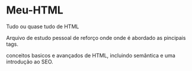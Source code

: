 # Meu-HTML
Tudo ou quase tudo de HTML

Arquivo de estudo pessoal de reforço onde onde é abordado as pincipais tags.

 conceitos basicos e avançados de HTML, incluindo semântica e uma introdução ao SEO. 
